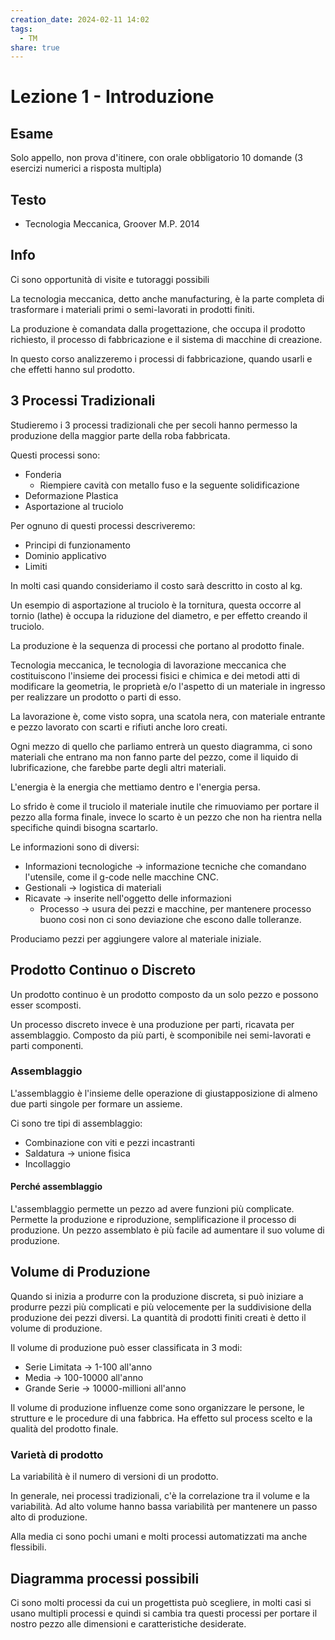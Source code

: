 ```yaml
---
creation_date: 2024-02-11 14:02
tags:
  - TM
share: true
---
```

# Lezione 1 - Introduzione

## Esame
Solo appello, non prova d'itinere, con orale obbligatorio
10 domande (3 esercizi numerici a risposta multipla)
## Testo

- Tecnologia Meccanica, Groover M.P. 2014

## Info

Ci sono opportunità di visite e tutoraggi possibili

La tecnologia meccanica, detto anche manufacturing, è la parte completa di trasformare i materiali primi o semi-lavorati in prodotti finiti.

La produzione è comandata dalla progettazione, che occupa il prodotto richiesto, il processo di fabbricazione e il sistema di macchine di creazione.

In questo corso analizzeremo i processi di fabbricazione, quando usarli e che effetti hanno sul prodotto.

## 3 Processi Tradizionali

Studieremo i 3 processi tradizionali che per secoli hanno permesso la produzione della maggior parte della roba fabbricata.

Questi processi sono:

-  Fonderia
	- Riempiere cavità con metallo fuso e la seguente solidificazione
- Deformazione Plastica
- Asportazione al truciolo

Per ognuno di questi processi descriveremo:

- Principi di funzionamento
- Dominio applicativo
- Limiti

In molti casi quando consideriamo il costo sarà descritto in costo al kg.

Un esempio di asportazione al truciolo è la tornitura, questa occorre al tornio (lathe) è occupa la riduzione del diametro, e per effetto creando il truciolo.

La produzione è la sequenza di processi che portano al prodotto finale.

Tecnologia meccanica, le tecnologia di lavorazione meccanica che costituiscono l'insieme dei processi fisici e chimica e dei metodi atti di modificare la geometria, le proprietà e/o l'aspetto di un materiale in ingresso per realizzare un prodotto o parti di esso.

<!Diagramma produzione>

La lavorazione è, come visto sopra, una scatola nera, con materiale entrante e pezzo lavorato con scarti e rifiuti anche loro creati.

<!Diagramma lavorazione>

Ogni mezzo di quello che parliamo entrerà un questo diagramma, ci sono materiali che entrano ma non fanno parte del pezzo, come il liquido di lubrificazione, che farebbe parte degli altri materiali.

L'energia è la energia che mettiamo dentro e l'energia persa.

Lo sfrido è come il truciolo il materiale inutile che rimuoviamo per portare il pezzo alla forma finale, invece lo scarto è un pezzo che non ha rientra nella specifiche quindi bisogna scartarlo.

Le informazioni sono di diversi:
- Informazioni tecnologiche $\to$  informazione tecniche che comandano l'utensile, come il g-code nelle macchine CNC.
- Gestionali $\to$ logistica di materiali
- Ricavate $\to$ inserite nell'oggetto delle informazioni
	- Processo $\to$ usura dei pezzi e macchine, per mantenere processo buono cosi non ci sono deviazione che escono dalle tolleranze.

Produciamo pezzi per aggiungere valore al materiale iniziale.

## Prodotto Continuo o Discreto
Un prodotto continuo è un prodotto composto da un solo pezzo e possono esser scomposti.

Un processo discreto invece è una produzione per parti, ricavata per assemblaggio. Composto da più parti, è scomponibile nei semi-lavorati e parti componenti.


### Assemblaggio
L'assemblaggio è l'insieme delle operazione di giustapposizione di almeno due parti singole per formare un assieme.

Ci sono tre tipi di assemblaggio:

- Combinazione con viti e pezzi incastranti
- Saldatura $\to$ unione fisica
- Incollaggio

#### Perché assemblaggio

L'assemblaggio permette un pezzo ad avere funzioni più complicate. Permette la produzione e riproduzione, semplificazione il processo di produzione. Un pezzo assemblato è più facile ad aumentare il suo volume di produzione.

## Volume di Produzione
Quando si inizia a produrre con la produzione discreta, si può iniziare a produrre pezzi più complicati e più velocemente per la suddivisione della produzione dei pezzi diversi. La quantità di prodotti finiti creati è detto il volume di produzione. 

Il volume di produzione può esser classificata in 3 modi:

- Serie Limitata $\to$ 1-100 all'anno
- Media $\to$ 100-10000 all'anno
- Grande Serie $\to$  10000-millioni all'anno

Il volume di produzione influenze come sono organizzare le persone, le strutture e le procedure di una fabbrica. Ha effetto sul process scelto e la qualità del prodotto finale.

### Varietà di prodotto

La variabilità è il numero di versioni di un prodotto.

<!Diagramma versioni>

In generale, nei processi tradizionali, c'è la correlazione tra il volume e la variabilità. 
Ad alto volume hanno bassa variabilità per mantenere un passo alto di produzione.

Alla media ci sono pochi umani e molti processi automatizzati ma anche flessibili.

## Diagramma processi possibili
Ci sono molti processi da cui un progettista può scegliere, in molti casi si usano multipli processi e quindi si cambia tra questi processi per portare il nostro pezzo alle dimensioni e caratteristiche desiderate.

<!Diagramma di processi possibili>



